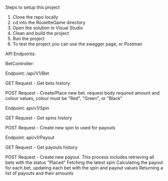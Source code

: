 Steps to setup this project

1. Clone the repo locally
2. cd into the RouletteGame directory
3. Open the solution in Visual Studio
4. Clean and build the project
5. Run the project
6. To test the project you can use the swagger page, or Postman

API Endpoints:

BetController:

Endpoint: /api/V1/Bet

GET Request - Get bets history

POST Request -	Create/Place new bet.
				request body required amount and colour values, colour must be "Red", "Green", or "Black"

Endpoint: api/v1/Spin

GET Request - Get spins history

POST Request - Create new spin to used for payouts

Endpoint: api/v1/Payout

GET Request - Get payouts history

POST Request -	Create new payout.
				This process includes retrieving all bets with the status "Placed"
				Fetching the latest spin
				Calculating the payout for each bet, updating each bet with the spin and payout values
				Returning a list of payouts and their amounts
